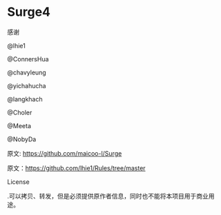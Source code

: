 # Surge4

感谢

@lhie1

@ConnersHua

@chavyleung

@yichahucha

@langkhach

@Choler

@Meeta

@NobyDa

原文: https://github.com/maicoo-l/Surge

原文：https://github.com/lhie1/Rules/tree/master

License

.可以拷贝、转发，但是必须提供原作者信息，同时也不能将本项目用于商业用途。


